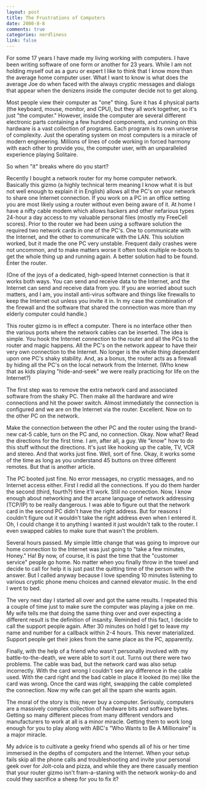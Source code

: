 ```yaml
--- 
layout: post
title: The Frustrations of Computers
date: 2000-8-8
comments: true
categories: nerdliness
link: false
---
```

For some 17 years I have made my living working with computers. I have been writing software of one form or         another for 23 years. While I am not holding myself out as a guru or expert I like to think that I know more          than the average home computer user. What I want to know is what does the average Joe do when faced with the          always cryptic messages and dialogs that appear when the denizens inside the computer decide not to get along.

Most people view their computer as "one" thing. Sure it has 4 physical parts (the keyboard, mouse, monitor,          and CPU), but they all work together, so it's just "the computer." However, inside the computer are several          different electronic parts containing a few hundred components, and running on this hardware is a vast          collection of programs. Each program is its own universe of complexity. Just the operating system on most          computers is a miracle of modern engineering. Millions of lines of code working in forced harmony with each          other to provide you, the computer user, with an unparalleled experience playing Solitaire.

So when "it" breaks where do you start?

Recently I bought a network router for my home computer network. Basically this gizmo (a highly technical term          meaning I know what it is but not well enough to explain it in English) allows all the PC's on your network to          share one Internet connection. If you work on a PC in an office setting you are most likely using a router          without even being aware of it. At home I have a nifty cable modem which allows hackers and other nefarious          types 24-hour a day access to my valuable personal files (mostly my FreeCell scores). Prior to the router we          had been using a software solution the required two network cards in one of the PC's. One to communicate with          the Internet, and the other to communicate with the LAN. This solution worked, but it made the one PC          very unstable. Frequent daily crashes were not uncommon, and to make matters worse it often took multiple re-boots          to get the whole thing up and running again. A better solution had to be found. Enter the router.

(One of the joys of a dedicated, high-speed Internet connection is that it works both ways. You can send and          receive data to the Internet, and the Internet can send and receive data from you. If you are worried about          such matters, and I am, you install anti-virus software and things like firewalls to keep the Internet out          unless you invite it in. In my case the combination of the firewall and the software that shared the connection          was more than my elderly computer could handle.)

This router gizmo is in effect a computer. There is no interface other then the various ports where the network          cables can be inserted. The idea is simple. You hook the Internet connection to the router and all the PCs to          the router and magic happens. All the PC's on the network appear to have their very own connection to the Internet.          No longer is the whole thing dependent upon one PC's shaky stability. And, as a bonus, the router acts as a          firewall by hiding all the PC's on the local network from the Internet. (Who knew that as kids playing          "hide-and-seek" we were really practicing for life on the Internet?)

The first step was to remove the extra network card and associated software from the shaky PC. Then make all          the hardware and wire connections and hit the power switch. Almost immediately the connection is configured and we          are on the Internet via the router. Excellent. Now on to the other PC on the network.

Make the connection between the other PC and the router using the brand-new cat-5 cable, turn on the PC and,          no connection. Okay. Now what? Read the directions for the first time. I am, after all, a guy. We "know" how          to do this stuff without the directions. It's just like hooking up the cable, TV, VCR and stereo. And that works          just fine. Well, sort of fine. Okay, it works some of the time as long as you understand 45 buttons on three          different remotes. But that is another article.

The PC booted just fine. No error messages, no cryptic messages, and no Internet access either. First I redid all          the connections. If you do them harder the second (third, fourth?) time it'll work. Still no connection.          Now, I know enough about networking and the arcane language of network addressing (TCP/IP) to be really          dangerous. I was able to figure out that the network card in the second PC didn't have the right address.          But for reasons I couldn't figure out it wouldn't take the right address even when I entered it. Oh, I could          change it to anything I wanted it just wouldn't talk to the router. I even swapped cables to make sure that wasn't          the problem.

Several hours passed. My simple little change that was going to improve our home connection to the Internet was          just going to "take a few minutes, Honey." Ha! By now, of course, it is past the time that the "customer          service" people go home. No matter when you finally throw in the towel and decide to call for help it is just past          the quitting time of the person with the answer. But I called anyway because I love spending 10 minutes listening          to various cryptic phone menu choices and canned elevator music. In the end I went to bed.

The very next day I started all over and got the same results. I repeated this a couple of time just to make          sure the computer was playing a joke on me. My wife tells me that doing the same thing over and over          expecting a different result is the definition of insanity. Reminded of this fact, I decide to call the support          people again. After 30 minutes on hold I get to leave my name and number for a callback within 2-4 hours.          This never materialized. Support people get their jokes from the same place as the PC, apparently.

Finally, with the help of a friend who wasn't personally involved with my battle-to-the-death, we were able to          sort it out. Turns out there were two problems. The cable was bad, but the network card was also setup incorrectly.         With the card wrong I couldn't see any difference in the cable used. With the card right and the bad cable in          place it looked (to me) like the card was wrong. Once the card was right, swapping the cable completed the          connection. Now my wife can get all the spam she wants again.

The moral of the story is this; never buy a computer. Seriously, computers are a massively complex collection of          hardware bits and software bytes. Getting so many different pieces from many different vendors and manufacturers          to work at all is a minor miracle. Getting them to work long enough for you to play along with ABC's          "Who Wants to Be A Millionaire" is a major miracle.

My advice is to cultivate a geeky friend who spends all of his or her time immersed in the depths of computers          and the Internet. When your setup fails skip all the phone calls and troubleshooting and invite your personal          geek over for Jolt-cola and pizza, and while they are there casually mention that your router gizmo isn't          fram-a-staning with the network wonky-do and could they sacrifice a sheep for you to fix it?



